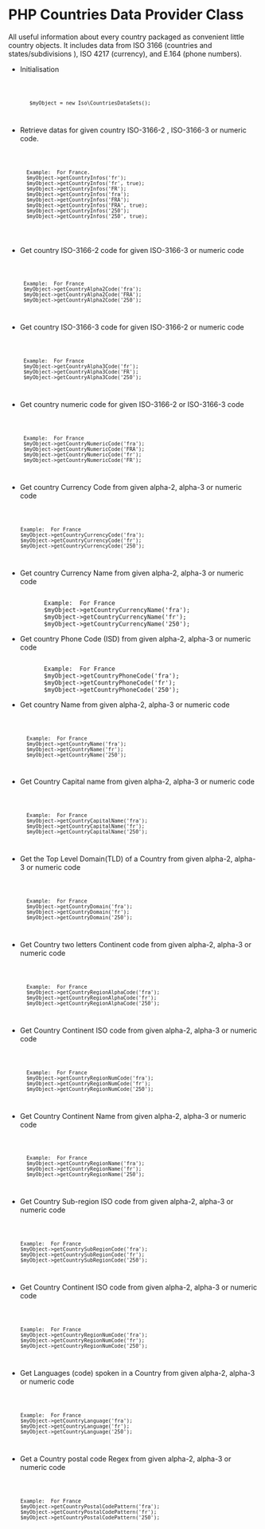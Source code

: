 # PHP Countries Data Provider Class
All useful information about every country packaged as convenient little country objects. It includes data from ISO 3166 (countries and states/subdivisions ), ISO 4217 (currency), and E.164 (phone numbers). 

* Initialisation
<code>

           $myObject = new Iso\CountriesDataSets();
           
</code>

* Retrieve datas for given country ISO-3166-2 , ISO-3166-3 or numeric code.
 <code>
 
          Example:  For France.
          $myObject->getCountryInfos('fr');
          $myObject->getCountryInfos('fr', true);
          $myObject->getCountryInfos('FR');
          $myObject->getCountryInfos('fra');
          $myObject->getCountryInfos('FRA');
          $myObject->getCountryInfos('FRA', true);
          $myObject->getCountryInfos('250');
          $myObject->getCountryInfos('250', true); 
          
 </code>

* Get country ISO-3166-2 code for given ISO-3166-3 or numeric code
<code>

         Example:  For France
         $myObject->getCountryAlpha2Code('fra');
         $myObject->getCountryAlpha2Code('FRA');
         $myObject->getCountryAlpha2Code('250');
         
</code>

* Get country ISO-3166-3 code for given ISO-3166-2 or numeric code
<code>

         Example:  For France
         $myObject->getCountryAlpha3Code('fr');
         $myObject->getCountryAlpha3Code('FR');
         $myObject->getCountryAlpha3Code('250');
         
</code>

* Get country numeric code for given ISO-3166-2 or ISO-3166-3 code
<code>

         Example:  For France
         $myObject->getCountryNumericCode('fra');
         $myObject->getCountryNumericCode('FRA');
         $myObject->getCountryNumericCode('fr');
         $myObject->getCountryNumericCode('FR');
         
</code>

* Get country Currency Code from given alpha-2, alpha-3 or numeric code
<code>

      	Example:  For France
      	$myObject->getCountryCurrencyCode('fra');
      	$myObject->getCountryCurrencyCode('fr');
      	$myObject->getCountryCurrencyCode('250');
           
</code>

* Get country Currency Name from given alpha-2, alpha-3 or numeric code
<code>
          Example:  For France
          $myObject->getCountryCurrencyName('fra');
          $myObject->getCountryCurrencyName('fr');
          $myObject->getCountryCurrencyName('250');
</code>

* Get country Phone Code (ISD) from given alpha-2, alpha-3 or numeric code
<code>
          Example:  For France
          $myObject->getCountryPhoneCode('fra');
          $myObject->getCountryPhoneCode('fr');
          $myObject->getCountryPhoneCode('250');
</code>

* Get country Name from given alpha-2, alpha-3 or numeric code
<code>

          Example:  For France
          $myObject->getCountryName('fra');
          $myObject->getCountryName('fr');
          $myObject->getCountryName('250');
          
</code>

* Get Country Capital name from given alpha-2, alpha-3 or numeric code
<code>

          Example:  For France
          $myObject->getCountryCapitalName('fra');
          $myObject->getCountryCapitalName('fr');
          $myObject->getCountryCapitalName('250');
          
</code>

* Get the Top Level Domain(TLD) of a Country  from given alpha-2, alpha-3 or numeric code
<code>

          Example:  For France
          $myObject->getCountryDomain('fra');
          $myObject->getCountryDomain('fr');
          $myObject->getCountryDomain('250');
          
</code>

* Get Country two letters Continent code from given alpha-2, alpha-3 or numeric code
<code>

          Example:  For France
          $myObject->getCountryRegionAlphaCode('fra');
          $myObject->getCountryRegionAlphaCode('fr');
          $myObject->getCountryRegionAlphaCode('250');
          
</code>

* Get Country Continent ISO code from given alpha-2, alpha-3 or numeric code
<code>

          Example:  For France
          $myObject->getCountryRegionNumCode('fra');
          $myObject->getCountryRegionNumCode('fr');
          $myObject->getCountryRegionNumCode('250');
          
</code>

* Get Country Continent Name from given alpha-2, alpha-3 or numeric code
<code>

          Example:  For France
          $myObject->getCountryRegionName('fra');
          $myObject->getCountryRegionName('fr');
          $myObject->getCountryRegionName('250');

</code>

* Get Country Sub-region ISO code from given alpha-2, alpha-3 or numeric code
<code>

     	Example:  For France
     	$myObject->getCountrySubRegionCode('fra');
     	$myObject->getCountrySubRegionCode('fr');
     	$myObject->getCountrySubRegionCode('250');
           
</code>

* Get Country Continent ISO code from given alpha-2, alpha-3 or numeric code
<code>

     	Example:  For France
     	$myObject->getCountryRegionNumCode('fra');
     	$myObject->getCountryRegionNumCode('fr');
     	$myObject->getCountryRegionNumCode('250');

</code>

* Get Languages (code) spoken in a Country  from given alpha-2, alpha-3 or numeric code
<code>

     	Example:  For France
     	$myObject->getCountryLanguage('fra');
     	$myObject->getCountryLanguage('fr');
     	$myObject->getCountryLanguage('250');
           
</code>

* Get a Country postal code Regex  from given alpha-2, alpha-3 or numeric code
<code>

     	Example:  For France
     	$myObject->getCountryPostalCodePattern('fra');
     	$myObject->getCountryPostalCodePattern('fr');
     	$myObject->getCountryPostalCodePattern('250');
           
</code>
